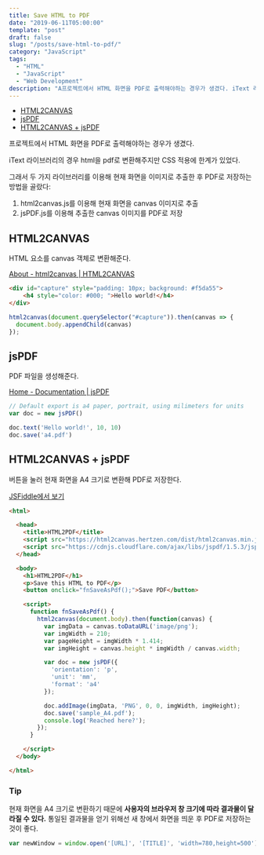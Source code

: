 ```yaml
---
title: Save HTML to PDF
date: "2019-06-11T05:00:00"
template: "post"
draft: false
slug: "/posts/save-html-to-pdf/"
category: "JavaScript"
tags:
  - "HTML"
  - "JavaScript"
  - "Web Development"
description: "A프로젝트에서 HTML 화면을 PDF로 출력해야하는 경우가 생겼다. iText 라이브러리의 경우 html을 pdf로 변환해주지만 CSS 적용에 한계가 있었다. 그래서 두 가지 라이브러리를 이용해 현재 화면을 이미지로 추출한 후 PDF로 저장하는 방법을 골랐다"
---
```


- [HTML2CANVAS](#html2canvas)
- [jsPDF](#jspdf)
- [HTML2CANVAS + jsPDF](#html2canvas-+-jspdf)

프로젝트에서 HTML 화면을 PDF로 출력해야하는 경우가 생겼다.

iText 라이브러리의 경우 html을 pdf로 변환해주지만 CSS 적용에 한계가 있었다.

그래서 두 가지 라이브러리를 이용해 현재 화면을 이미지로 추출한 후 PDF로 저장하는 방법을 골랐다:

1. html2canvas.js를 이용해 현재 화면을 canvas 이미지로 추출
2. jsPDF.js를 이용해 추출한 canvas 이미지를 PDF로 저장

## HTML2CANVAS

HTML 요소를 canvas 객체로 변환해준다.

[About - html2canvas | HTML2CANVAS](http://html2canvas.hertzen.com/documentation/)

```html
<div id="capture" style="padding: 10px; background: #f5da55">
    <h4 style="color: #000; ">Hello world!</h4>
</div>
```

```javascript
html2canvas(document.querySelector("#capture")).then(canvas => {
  document.body.appendChild(canvas)
});
```

## jsPDF

PDF 파일을 생성해준다.

[Home - Documentation | jsPDF](http://raw.githack.com/MrRio/jsPDF/master/docs/)

```javascript
// Default export is a4 paper, portrait, using milimeters for units
var doc = new jsPDF()

doc.text('Hello world!', 10, 10)
doc.save('a4.pdf')
```

## HTML2CANVAS + jsPDF

버튼을 눌러 현재 화면을 A4 크기로 변환해 PDF로 저장한다.

[JSFiddle에서 보기](https://jsfiddle.net/devheedoo/87wo3tqe/3/)

```html
<html>

  <head>
    <title>HTML2PDF</title>
    <script src="https://html2canvas.hertzen.com/dist/html2canvas.min.js"></script>
    <script src="https://cdnjs.cloudflare.com/ajax/libs/jspdf/1.5.3/jspdf.debug.js"></script>
  </head>

  <body>
    <h1>HTML2PDF</h1>
    <p>Save this HTML to PDF</p>
    <button onclick="fnSaveAsPdf();">Save PDF</button>

    <script>
      function fnSaveAsPdf() {
        html2canvas(document.body).then(function(canvas) {
          var imgData = canvas.toDataURL('image/png');
          var imgWidth = 210;
          var pageHeight = imgWidth * 1.414;
          var imgHeight = canvas.height * imgWidth / canvas.width;

          var doc = new jsPDF({
            'orientation': 'p',
            'unit': 'mm',
            'format': 'a4'
          });

          doc.addImage(imgData, 'PNG', 0, 0, imgWidth, imgHeight);
          doc.save('sample_A4.pdf');
          console.log('Reached here?');
        });
      }

    </script>
  </body>

</html>
```

### Tip

현재 화면을 A4 크기로 변환하기 때문에 **사용자의 브라우저 창 크기에 따라 결과물이 달라질 수 있다.** 통일된 결과물을 얻기 위해선 새 창에서 화면을 띄운 후 PDF로 저장하는 것이 좋다.

```javascript
var newWindow = window.open('[URL]', '[TITLE]', 'width=780,height=500');
```